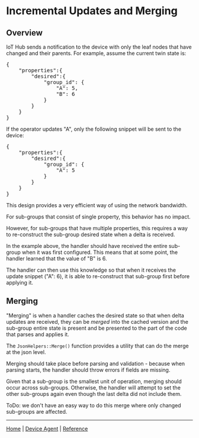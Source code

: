 # Incremental Updates and Merging

## Overview

IoT Hub sends a notification to the device with only the leaf nodes that have changed and their parents. For example, assume the current twin state is:

<pre>
{
    "properties":{
        "desired":{
            "group_id": {
                "A": 5,
                "B": 6
            }
        }
    }
}
</pre>

If the operator updates "A", only the following snippet will be sent to the device:

<pre>
{
    "properties":{
        "desired":{
            "group_id": {
                "A": 5
            }
        }
    }
}
</pre>

This design provides a very efficient way of using the network bandwidth.

For sub-groups that consist of single property, this behavior has no impact.

However, for sub-groups that have multiple properties, this requires a way to re-construct the sub-group desired state when a delta is received.

In the example above, the handler should have received the entire sub-group when it was first configured. This means that at some point, the handler learned that the value of "B" is 6.

The handler can then use this knowledge so that when it receives the update snippet ("A": 6), it is able to re-construct that sub-group first before applying it. 

## Merging

"Merging" is when a handler caches the desired state so that when delta updates are received, they can be *merged* into the cached version and the sub-group entire state is present and be presented to the part of the code that parses and applies it.

The `JsonHelpers::Merge()` function provides a utility that can do the merge at the json level.

Merging should take place before parsing and validation - because when parsing starts, the handler should throw errors if fields are missing.

Given that a sub-group is the smallest unit of operation, merging should occur across sub-groups. Otherwise, the handler will attempt to set the other sub-groups again even though the last delta did not include them.

ToDo: we don't have an easy way to do this merge where only changed sub-groups are affected.

----

[Home](../../README.md) | [Device Agent](device-agent.md) | [Reference](reference.md)